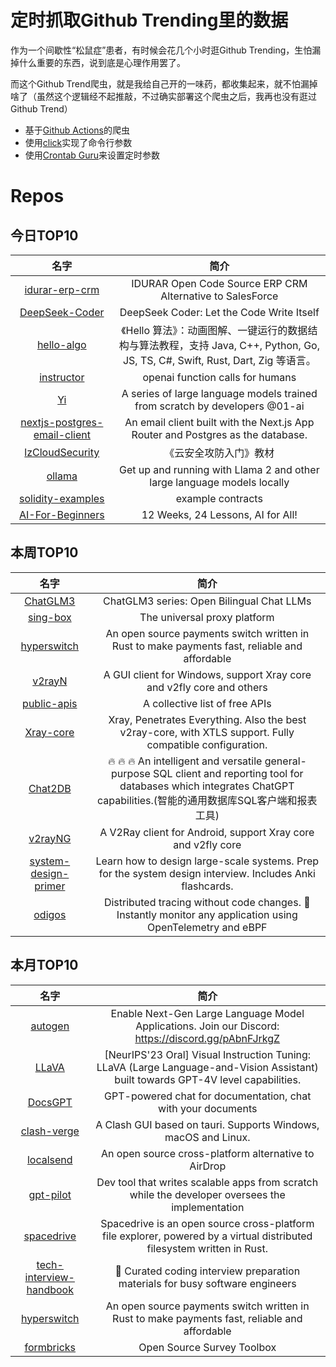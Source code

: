 # 定时抓取Github Trending里的数据

作为一个间歇性“松鼠症”患者，有时候会花几个小时逛Github Trending，生怕漏掉什么重要的东西，说到底是心理作用罢了。

而这个Github Trend爬虫，就是我给自己开的一味药，都收集起来，就不怕漏掉啥了（虽然这个逻辑经不起推敲，不过确实部署这个爬虫之后，我再也没有逛过Github Trend）

* 基于[Github Actions](https://docs.github.com/en/actions)的爬虫
* 使用[click](https://github.com/pallets/click)实现了命令行参数
* 使用[Crontab Guru](https://crontab.guru/)来设置定时参数

# Repos
## 今日TOP10 
<!-- START OF DAILY_TOP10_REPOS -->
| 名字 | 简介 |
| :----: | :----: |
| [idurar-erp-crm](https://github.com/idurar/idurar-erp-crm) | IDURAR Open Code Source ERP CRM Alternative to SalesForce | Node Js React AntD MERN |
| [DeepSeek-Coder](https://github.com/deepseek-ai/DeepSeek-Coder) | DeepSeek Coder: Let the Code Write Itself |
| [hello-algo](https://github.com/krahets/hello-algo) | 《Hello 算法》：动画图解、一键运行的数据结构与算法教程，支持 Java, C++, Python, Go, JS, TS, C#, Swift, Rust, Dart, Zig 等语言。 |
| [instructor](https://github.com/jxnl/instructor) | openai function calls for humans |
| [Yi](https://github.com/01-ai/Yi) | A series of large language models trained from scratch by developers @01-ai |
| [nextjs-postgres-email-client](https://github.com/leerob/nextjs-postgres-email-client) | An email client built with the Next.js App Router and Postgres as the database. |
| [lzCloudSecurity](https://github.com/EvilAnne/lzCloudSecurity) | 《云安全攻防入门》教材 |
| [ollama](https://github.com/jmorganca/ollama) | Get up and running with Llama 2 and other large language models locally |
| [solidity-examples](https://github.com/LayerZero-Labs/solidity-examples) | example contracts |
| [AI-For-Beginners](https://github.com/microsoft/AI-For-Beginners) | 12 Weeks, 24 Lessons, AI for All! |
<!-- END OF DAILY_TOP10_REPOS -->

## 本周TOP10
<!-- START OF WEEKLY_TOP10_REPOS -->
| 名字 | 简介 |
| :----: | :----: |
| [ChatGLM3](https://github.com/THUDM/ChatGLM3) | ChatGLM3 series: Open Bilingual Chat LLMs | 开源双语对话语言模型 |
| [sing-box](https://github.com/SagerNet/sing-box) | The universal proxy platform |
| [hyperswitch](https://github.com/juspay/hyperswitch) | An open source payments switch written in Rust to make payments fast, reliable and affordable |
| [v2rayN](https://github.com/2dust/v2rayN) | A GUI client for Windows, support Xray core and v2fly core and others |
| [public-apis](https://github.com/public-apis/public-apis) | A collective list of free APIs |
| [Xray-core](https://github.com/XTLS/Xray-core) | Xray, Penetrates Everything. Also the best v2ray-core, with XTLS support. Fully compatible configuration. |
| [Chat2DB](https://github.com/chat2db/Chat2DB) | 🔥 🔥 🔥 An intelligent and versatile general-purpose SQL client and reporting tool for databases which integrates ChatGPT capabilities.(智能的通用数据库SQL客户端和报表工具) |
| [v2rayNG](https://github.com/2dust/v2rayNG) | A V2Ray client for Android, support Xray core and v2fly core |
| [system-design-primer](https://github.com/donnemartin/system-design-primer) | Learn how to design large-scale systems. Prep for the system design interview. Includes Anki flashcards. |
| [odigos](https://github.com/keyval-dev/odigos) | Distributed tracing without code changes. 🚀 Instantly monitor any application using OpenTelemetry and eBPF |
<!-- END OF WEEKLY_TOP10_REPOS -->

## 本月TOP10
<!-- START OF MONTHLY_TOP10_REPOS -->
| 名字 | 简介 |
| :----: | :----: |
| [autogen](https://github.com/microsoft/autogen) | Enable Next-Gen Large Language Model Applications. Join our Discord: https://discord.gg/pAbnFJrkgZ |
| [LLaVA](https://github.com/haotian-liu/LLaVA) | [NeurIPS'23 Oral] Visual Instruction Tuning: LLaVA (Large Language-and-Vision Assistant) built towards GPT-4V level capabilities. |
| [DocsGPT](https://github.com/arc53/DocsGPT) | GPT-powered chat for documentation, chat with your documents |
| [clash-verge](https://github.com/zzzgydi/clash-verge) | A Clash GUI based on tauri. Supports Windows, macOS and Linux. |
| [localsend](https://github.com/localsend/localsend) | An open source cross-platform alternative to AirDrop |
| [gpt-pilot](https://github.com/Pythagora-io/gpt-pilot) | Dev tool that writes scalable apps from scratch while the developer oversees the implementation |
| [spacedrive](https://github.com/spacedriveapp/spacedrive) | Spacedrive is an open source cross-platform file explorer, powered by a virtual distributed filesystem written in Rust. |
| [tech-interview-handbook](https://github.com/yangshun/tech-interview-handbook) | 💯 Curated coding interview preparation materials for busy software engineers |
| [hyperswitch](https://github.com/juspay/hyperswitch) | An open source payments switch written in Rust to make payments fast, reliable and affordable |
| [formbricks](https://github.com/formbricks/formbricks) | Open Source Survey Toolbox |
<!-- END OF MONTHLY_TOP10_REPOS -->

